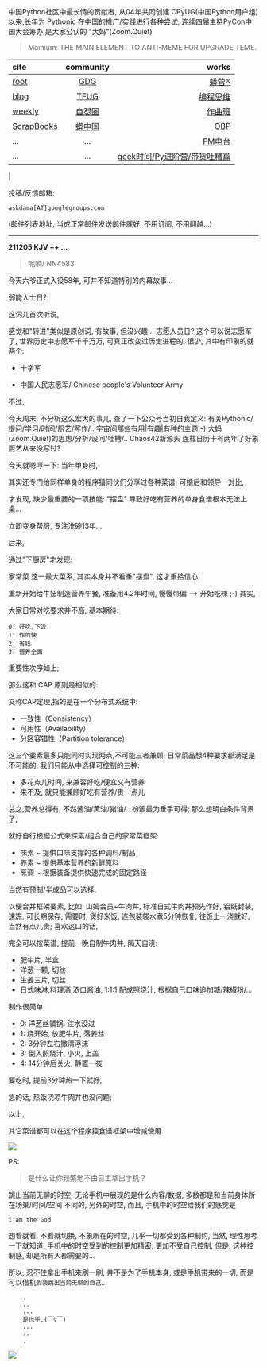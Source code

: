 中国Python社区中最长情的贡献者, 从04年共同创建 CPyUG(中国Python用户组)以来,长年为 Pythonic 在中国的推广/实践进行各种尝试, 连续四届主持PyCon中国大会筹办,是大家公认的 "大妈"(Zoom.Quiet)

> Mainium: THE MAIN ELEMENT TO ANTI-MEME FOR UPGRADE TEME.

| site | community | works |
| :-----| :----: | ----: |
| [root](http://zoomquiet.io/) | [GDG](https://blog.zhgdg.org/) | [蟒营®](https://doc.101.camp/) |
| [blog](https://blog.zoomquiet.io/pages/zoomquiet.html) | [TFUG](http://zh.tfug.world/) | [编程思维](https://py.101.camp/) |
| [weekly](http://weekly.pychina.org/) | [自怼圈](https://du.101.camp/) | [作曲班](https://mu.101.camp/) |
| [ScrapBooks](https://zoomquiet.io/collection.html) | [蟒中国](https://pychina.org/) | [OBP](https://zoomquiet.io/obp/index.html) |
| ... | ... | [FM电台](https://fm.101.camp/) |
| ... | ... | [geek时间/Py进阶营/带货吐糟篇](https://fm.101.camp/2020/geek2py-dama.html) 
 |


投稿/反馈邮箱:

    askdama[AT]googlegroups.com

(邮件列表地址, 
当成正常邮件发送邮件就好, 不用订阅, 不用翻越...)



---------------------------------------------------
**211205 KJV ++ ...**

> 呢喃/ NN4583




今天六爷正式入役58年,
可并不知道特别的内幕故事...

弱能人士日?

这词儿首次听说,

感觉和"转进"类似是原创词,
有故事,
但没兴趣...
志愿人员日? 这个可以说志愿军了,
世界历史中志愿军千千万万,
可真正改变过历史进程的,
很少,
其中有印象的就两个:

+ 十字军

+ 中国人民志愿军/ Chinese people's Volunteer Army

不过,

今天周末, 不分析这么宏大的事儿,
查了一下公众号当初自我定义:
有关Pythonic/提问/学习/时间/厨艺/写作/.. 
宇宙间那些有用|有趣|有种的主题;-) 
大妈(Zoom.Quiet)的思虑/分析/设问/吐槽/.. 
Chaos42新源头
连载日历卡有两年了好象厨艺从来没写过?

今天就嗯哼一下:
当年单身时,

其实还专门给同样单身的程序猿同伙们分享过各种菜谱;
可婚后和领导一对比,

才发现, 缺少最重要的一项技能:
"摆盘"
导致好吃有营养的单身食谱根本无法上桌...

立即变身帮厨, 专注洗碗13年...

后来,

通过"下厨房"才发现:

家常菜
这一最大菜系, 其实本身并不看重"摆盘",
这才重拾信心,

重新开始给牛妞制造营养午餐,
准备用4.2年时间,
慢慢带偏 --> 开始吃辣 ;-)
其实,

大家日常对吃要求并不高,
基本期待:

    0: 好吃,下饭
    1: 作的快
    2: 省钱
    3: 营养全面

重要性次序如上;

那么这和 CAP 原则是相似的:

又称CAP定理,指的是在一个分布式系统中:

- 一致性（Consistency）
- 可用性（Availability）
- 分区容错性（Partition tolerance）

这三个要素最多只能同时实现两点,不可能三者兼顾;
日常菜品想4种要求都满足是不可能的,
我们只能从中选择可控制的三种:

+ 多花点儿时间, 来兼容好吃/便宜又有营养
+ 来不及, 就只能兼顾好吃有营养/贵一点儿

总之,营养总得有,
不然酱油/黄油/猪油/...扮饭最为垂手可得;
那么想明白条件背景了,

就好自行根据公式来探索/组合自己的家常菜框架:

+ 味素 ~ 提供口味支撑的各种调料/制品
+ 养素 ~ 提供基本营养的新鲜原料
+ 烹调 ~ 根据装备提供快速完成的固定路径

当然有预制/半成品可以选择,

以便合并框架要素,
比如:
山姆会员~牛肉丼, 标准日式牛肉丼预先作好, 铝纸封装, 速冻, 可长期保存, 
需要时, 煲好米饭, 连包装袋水煮5分钟恢复, 往饭上一浇就好, 当然有点儿贵;
喜欢这口的话,

完全可以按菜谱, 提前一晩自制牛肉丼, 隔天自浇:

+ 肥牛片, 半盒
+ 洋葱一颗, 切丝​
+ 生姜三片, 切丝
+ 日式味淋,料理酒,浓口酱油, 1:1:1 配成照烧汁, 根据自己口味追加糖/辣椒粉/...

制作很简单:

- 0: 洋葱丝铺锅, 注水没过
- 1: 烧开始, 放肥牛片, 落姜丝
- 2: 3分钟左右撇清浮沬
- 3: 倒入照烧汁, 小火, 上盖
- 4: 14分钟后关火, 静置一夜

要吃时, 提前3分钟热一下就好,

急的话, 热饭浇凉牛肉丼也没问题;

以上, 

其它菜谱都可以在这个程序猿食谱框架中增减使用.



![](https://ipic.zoomquiet.top/2021-12-04-zq42-today-card-2112.005.png)





PS:
> 是什么让你频繁地不由自主拿出手机？

跳出当前无聊的时空,
无论手机中展现的是什么内容/数据,
多数都是和当前身体所在场景/时间/空间 不同的,
另外的时空,
而且, 手机中的时空给我们的感觉是

    i'am the God

想看就看, 不看就切换,
不象所在的时空, 几乎一切都受到各种制约,
当然,
理性思考一下就知道,
手机中的时空受到的控制更加精密, 更加不受自己控制,
但是, 这种控制感,
却是所有人都需要的...

所以, 
忍不住拿出手机来刷一刷,
并不是为了手机本身, 或是手机带来的一切,
而是可以借机`假装跳出当前无聊的自己`...



```
    .
    ..
    ...
    是也乎,(￣▽￣)
    ...
    ..
    .
```


![](http://ydlj.zoomquiet.top/ipic/2021-07-10-210701DU21-zip.jpg)

